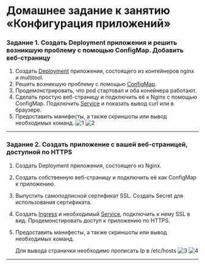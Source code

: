 # Домашнее задание к занятию «Конфигурация приложений»



### Задание 1. Создать Deployment приложения и решить возникшую проблему с помощью ConfigMap. Добавить веб-страницу

1. Создать [Deployment](https://github.com/martishinid/kuber-homeworks/blob/main/2.3/deployment.yaml) приложения, состоящего из контейнеров nginx и multitool.
2. Решить возникшую проблему с помощью [ConfigMap](https://github.com/martishinid/kuber-homeworks/blob/main/2.3/configmap.yaml).
3. Продемонстрировать, что pod стартовал и оба конейнера работают.
4. Сделать простую веб-страницу и подключить её к Nginx с помощью ConfigMap. Подключить [Service](https://github.com/martishinid/kuber-homeworks/blob/main/2.3/service.yaml) и показать вывод curl или в браузере.
5. Предоставить манифесты, а также скриншоты или вывод необходимых команд.
![1](https://github.com/user-attachments/assets/1619729d-370d-48ac-ba52-4c3159ea53f3)
![2](https://github.com/user-attachments/assets/0abf6a9d-dede-423b-8c78-e5c2011bb8d7)


------

### Задание 2. Создать приложение с вашей веб-страницей, доступной по HTTPS 

1. Создать Deployment приложения, состоящего из Nginx.
2. Создать собственную веб-страницу и подключить её как ConfigMap к приложению.
3. Выпустить самоподписной сертификат SSL. Создать Secret для использования сертификата.
4. Создать [Ingress](https://github.com/martishinid/kuber-homeworks/blob/main/2.3/ingress.yaml) и необходимый [Service](https://github.com/martishinid/kuber-homeworks/blob/main/2.3/ssl-service.yaml), подключить к нему SSL в вид. Продемонстировать доступ к приложению по HTTPS. 
4. Предоставить манифесты, а также скриншоты или вывод необходимых команд.

    Для вывода странички необходимо прописать Ip в /etc/hosts
![3](https://github.com/user-attachments/assets/90049cf4-7666-4634-b42a-f57eb3490279)
![4](https://github.com/user-attachments/assets/78f090bf-82b2-4a00-aba9-ace6e1da8ca0)

------
